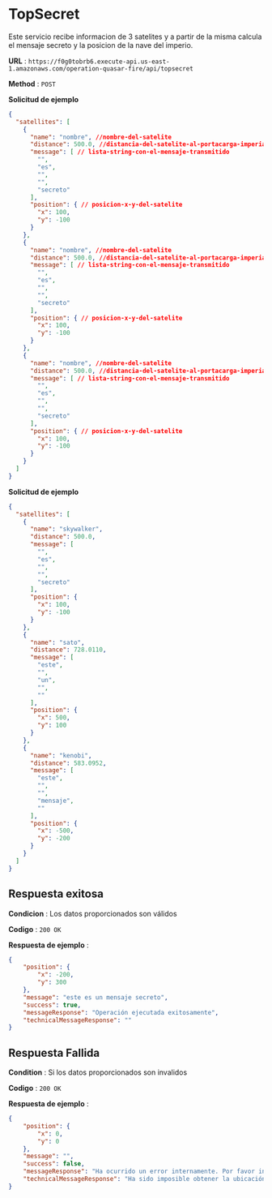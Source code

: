 # TopSecret

Este servicio recibe informacion de 3 satelites y a partir de la misma calcula el mensaje secreto y la posicion de la nave del imperio.

**URL** : `https://f0g0tobrb6.execute-api.us-east-1.amazonaws.com/operation-quasar-fire/api/topsecret`

**Method** : `POST`

**Solicitud de ejemplo**

```json
{
  "satellites": [
    {
      "name": "nombre", //nombre-del-satelite
      "distance": 500.0, //distancia-del-satelite-al-portacarga-imperial
      "message": [ // lista-string-con-el-mensaje-transmitido
        "",
        "es",
        "",
        "",
        "secreto"
      ],
      "position": { // posicion-x-y-del-satelite
        "x": 100,
        "y": -100
      }
    },
    {
      "name": "nombre", //nombre-del-satelite
      "distance": 500.0, //distancia-del-satelite-al-portacarga-imperial
      "message": [ // lista-string-con-el-mensaje-transmitido
        "",
        "es",
        "",
        "",
        "secreto"
      ],
      "position": { // posicion-x-y-del-satelite
        "x": 100,
        "y": -100
      }
    },
    {
      "name": "nombre", //nombre-del-satelite
      "distance": 500.0, //distancia-del-satelite-al-portacarga-imperial
      "message": [ // lista-string-con-el-mensaje-transmitido
        "",
        "es",
        "",
        "",
        "secreto"
      ],
      "position": { // posicion-x-y-del-satelite
        "x": 100,
        "y": -100
      }
    }
  ]
}
```

**Solicitud de ejemplo**

```json
{
  "satellites": [
    {
      "name": "skywalker",
      "distance": 500.0,
      "message": [
        "",
        "es",
        "",
        "",
        "secreto"
      ],
      "position": {
        "x": 100,
        "y": -100
      }
    },
    {
      "name": "sato",
      "distance": 728.0110,
      "message": [
        "este",
        "",
        "un",
        "",
        ""
      ],
      "position": {
        "x": 500,
        "y": 100
      }
    },
    {
      "name": "kenobi",
      "distance": 583.0952,
      "message": [
        "este",
        "",
        "",
        "mensaje",
        ""
      ],
      "position": {
        "x": -500,
        "y": -200
      }
    }
  ]
}
```

## Respuesta exitosa

**Condicion** : Los datos proporcionados son válidos

**Codigo** : `200 OK`

**Respuesta de ejemplo** :

```json
{
    "position": {
        "x": -200,
        "y": 300
    },
    "message": "este es un mensaje secreto",
    "success": true,
    "messageResponse": "Operación ejecutada exitosamente",
    "technicalMessageResponse": ""
}
```

## Respuesta Fallida

**Condition** : Si los datos proporcionados son invalidos

**Codigo** : `200 OK`

**Respuesta de ejemplo** :

```json
{
    "position": {
        "x": 0,
        "y": 0
    },
    "message": "",
    "success": false,
    "messageResponse": "Ha ocurrido un error internamente. Por favor intente mas tarde",
    "technicalMessageResponse": "Ha sido imposible obtener la ubicación del satélite imperial"
}
```